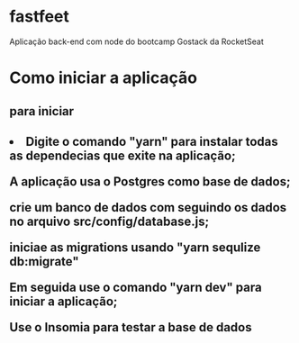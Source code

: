 # fastfeet
 Aplicação back-end com node do bootcamp Gostack da RocketSeat
 
 
 <h1>Como iniciar a aplicação</h1>
 
 
 <h2>para iniciar<h2>
 <li>
  Digite o comando "yarn" para instalar todas as dependecias que exite na aplicação;
  
  A aplicação usa o Postgres como base de dados;
 
  crie um banco de dados com seguindo os dados no arquivo src/config/database.js; 
  
  iniciae as migrations usando "yarn sequlize db:migrate"
  
  Em seguida use o comando "yarn dev" para iniciar a aplicação;
  
  
  Use o Insomia para testar a base de dados
  
 </li>

